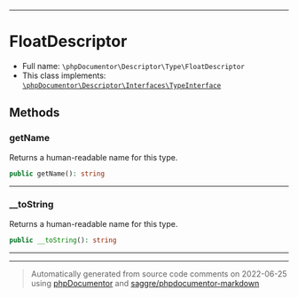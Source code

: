 ***

# FloatDescriptor





* Full name: `\phpDocumentor\Descriptor\Type\FloatDescriptor`
* This class implements:
[`\phpDocumentor\Descriptor\Interfaces\TypeInterface`](../Interfaces/TypeInterface.md)




## Methods


### getName

Returns a human-readable name for this type.

```php
public getName(): string
```











***

### __toString

Returns a human-readable name for this type.

```php
public __toString(): string
```











***


***
> Automatically generated from source code comments on 2022-06-25 using [phpDocumentor](http://www.phpdoc.org/) and [saggre/phpdocumentor-markdown](https://github.com/Saggre/phpDocumentor-markdown)
